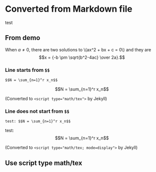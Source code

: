 # Converted from Markdown file
test
## From demo

When $a \ne 0$, there are two solutions to \\(ax^2 + bx + c = 0\\) and they are
$$x = {-b \pm \sqrt{b^2-4ac} \over 2a}.$$


### Line starts from `$$`

```
$$N = \sum_{n=1}^r x_n$$
```

$$N = \sum_{n=1}^r x_n$$

(Converted to `<script type="math/tex">` by Jekyll)

### Line does not start from `$$`

```
test: $$N = \sum_{n=1}^r x_n$$
```

test: $$N = \sum_{n=1}^r x_n$$

(Converted to `<script type="math/tex; mode=display">` by Jekyll)

## Use script type math/tex

<p><script type="math/tex">ax+by+c=0</script></p>
<script type="math/tex; mode=display">\sum_{i=1}^n x_i</script>
